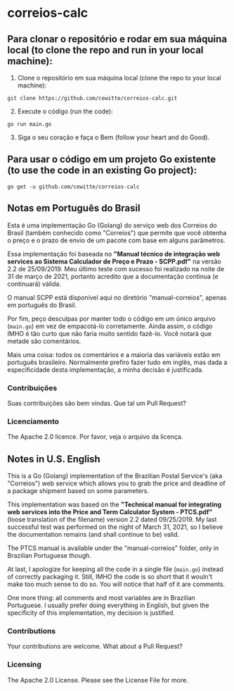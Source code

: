 # correios-calc

## Para clonar o repositório e rodar em sua máquina local (to clone the repo and run in your local machine):

1. Clone o repositório em sua máquina local (clone the repo to your local machine):
```
git clone https://github.com/cewitte/correios-calc.git
```

2. Execute o código (run the code):
```
go run main.go
```

3. Siga o seu coração e faça o Bem (follow your heart and do Good).


## Para usar o código em um projeto Go existente (to use the code in an existing Go project):
```
go get -u github.com/cewitte/correios-calc
```


## Notas em Português do Brasil
Esta é uma implementação Go (Golang) do serviço web dos Correios do Brasil (também conhecido como "Correios") que permite que você obtenha o preço e o prazo de envio de um pacote com base em alguns parâmetros.

Essa implementação foi baseada no **"Manual técnico de integração web services ao Sistema Calculador de Preço e Prazo - SCPP.pdf"** na versão 2.2 de 25/09/2019. Meu último teste com sucesso foi realizado na noite de 31 de março de 2021, portanto acredito que a documentação continua (e continuará) válida.

O manual SCPP está disponível aqui no diretório "manual-correios", apenas em português do Brasil.

Por fim, peço desculpas por manter todo o código em um único arquivo (`main.go`) em vez de empacotá-lo corretamente. Ainda assim, o código IMHO é tão curto que não faria muito sentido fazê-lo. Você notará que metade são comentários.

Mais uma coisa: todos os comentários e a maioria das variáveis estão em português brasileiro. Normalmente prefiro fazer tudo em inglês, mas dada a especificidade desta implementação, a minha decisão é justificada.

### Contribuições
Suas contribuições são bem vindas. Que tal um Pull Request?

### Licenciamento
The Apache 2.0 licence. Por favor, veja o arquivo da licença.


## Notes in U.S. English
This is a Go (Golang) implementation of the Brazilian Postal Service's (aka "Correios") web service which allows you to grab the price and deadline of a package shipment based on some parameters.

This implementation was based on the **"Technical manual for integrating web services into the Price and Term Calculator System - PTCS.pdf"** (loose translation of the filename) version 2.2 dated 09/25/2019. My last successful test was performed on the night of March 31, 2021, so I believe the documentation remains (and shall continue to be) valid.

The PTCS manual is available under the "manual-correios" folder, only in Brazilian Portuguese though.

At last, I apologize for keeping all the code in a single file (`main.go`) instead of correctly packaging it. Still, IMHO the code is so short that it wouln't make too much sense to do so. You will notice that half of it are comments.

One more thing: all comments and most variables are in Brazilian Portuguese. I usually prefer doing everything in English, but given the specificity of this implementation, my decision is justified.

### Contributions
Your contributions are welcome. What about a Pull Request?

### Licensing
The Apache 2.0 License. Please see the License File for more.
